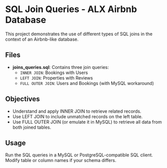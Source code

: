 # SQL Join Queries - ALX Airbnb Database

This project demonstrates the use of different types of SQL joins in the context of an Airbnb-like database.

## Files

- **joins_queries.sql**: Contains three join queries:
  - `INNER JOIN`: Bookings with Users
  - `LEFT JOIN`: Properties with Reviews
  - `FULL OUTER JOIN`: Users and Bookings (with MySQL workaround)

## Objectives

- Understand and apply INNER JOIN to retrieve related records.
- Use LEFT JOIN to include unmatched records on the left table.
- Use FULL OUTER JOIN (or emulate it in MySQL) to retrieve all data from both joined tables.

## Usage

Run the SQL queries in a MySQL or PostgreSQL-compatible SQL client. Modify table or column names if your schema differs.
